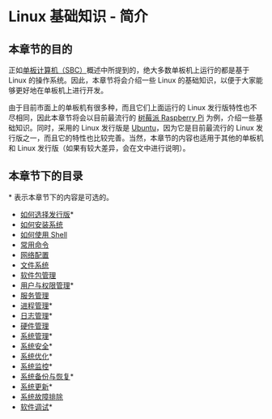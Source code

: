 # Linux 基础知识 - 简介

## 本章节的目的

正如[单板计算机（SBC）](../../learning-path.md#单板计算机sbc)概述中所提到的，绝大多数单板机上运行的都是基于 Linux 的操作系统。因此，本章节将会介绍一些 Linux 的基础知识，以便于大家能够更好地在单板机上进行开发。

由于目前市面上的单板机有很多种，而且它们上面运行的 Linux 发行版特性也不尽相同，因此本章节将会以目前最流行的 [树莓派 Raspberry Pi](https://www.raspberrypi.org/) 为例，介绍一些基础知识。同时，采用的 Linux 发行版是 [Ubuntu](https://ubuntu.com/)，因为它是目前最流行的 Linux 发行版之一，而且它的特性也比较完善。当然，本章节的内容也适用于其他的单板机和 Linux 发行版（如果有较大差异，会在文中进行说明）。

## 本章节下的目录

\* 表示本章节下的内容是可选的。

* [如何选择发行版](./distros.md)\*
* [如何安装系统](./installation.md)
* [如何使用 Shell](./shell-tutorial.md)
* [常用命令](./common-commands.md)
* [网络配置](./network-configuration.md)
* [文件系统](./filesystem.md)
* [软件包管理](./package-management.md)
* [用户与权限管理](./user-management.md)\*
* [服务管理](./service-management.md)
* [进程管理](./process-management.md)\*
* [日志管理](./log-management.md)\*
* [硬件管理](./hardware-management.md)
* [系统管理](./system-management.md)\*
* [系统安全](./system-security.md)\*
* [系统优化](./system-optimization.md)\*
* [系统监控](./system-monitoring.md)\*
* [系统备份与恢复](./system-backup.md)\*
* [系统更新](./system-update.md)\*
* [系统故障排除](./system-troubleshooting.md)
* [软件调试](./software-debugging.md)\*
